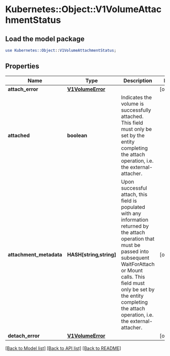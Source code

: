 # Kubernetes::Object::V1VolumeAttachmentStatus

## Load the model package
```perl
use Kubernetes::Object::V1VolumeAttachmentStatus;
```

## Properties
Name | Type | Description | Notes
------------ | ------------- | ------------- | -------------
**attach_error** | [**V1VolumeError**](V1VolumeError.md) |  | [optional] 
**attached** | **boolean** | Indicates the volume is successfully attached. This field must only be set by the entity completing the attach operation, i.e. the external-attacher. | 
**attachment_metadata** | **HASH[string,string]** | Upon successful attach, this field is populated with any information returned by the attach operation that must be passed into subsequent WaitForAttach or Mount calls. This field must only be set by the entity completing the attach operation, i.e. the external-attacher. | [optional] 
**detach_error** | [**V1VolumeError**](V1VolumeError.md) |  | [optional] 

[[Back to Model list]](../README.md#documentation-for-models) [[Back to API list]](../README.md#documentation-for-api-endpoints) [[Back to README]](../README.md)


